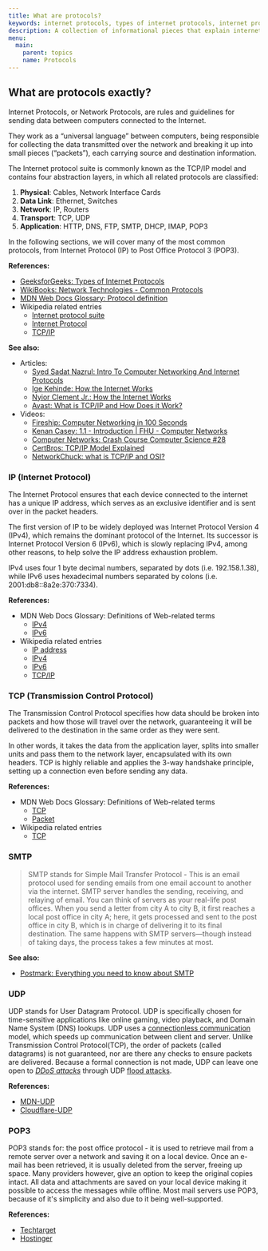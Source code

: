 ```yaml
---
title: What are protocols?
keywords: internet protocols, types of internet protocols, internet protocols explained
description: A collection of informational pieces that explain internet protocols.
menu:
  main:
    parent: topics
    name: Protocols
---
```


## What are protocols exactly?

Internet Protocols, or Network Protocols, are rules and guidelines for sending data between computers connected to the Internet.

They work as a “universal language” between computers, being responsible for collecting the data transmitted over the network and breaking it up into small pieces (“packets”), each carrying source and destination information.

The Internet protocol suite is commonly known as the TCP/IP model and contains four abstraction layers, in which all related protocols are classified:

1. **Physical**: Cables, Network Interface Cards
2. **Data Link**: Ethernet, Switches
3. **Network**: IP, Routers
4. **Transport**: TCP, UDP
5. **Application**: HTTP, DNS, FTP, SMTP, DHCP, IMAP, POP3

In the following sections, we will cover many of the most common protocols, from Internet Protocol (IP) to Post Office Protocol 3 (POP3).

**References:**

* [GeeksforGeeks: Types of Internet Protocols](https://www.geeksforgeeks.org/types-of-internet-protocols/)
* [WikiBooks: Network Technologies - Common Protocols](https://en.wikibooks.org/wiki/Network_Plus_Certification/Technologies/Common_Protocols)
* [MDN Web Docs Glossary: Protocol definition](https://developer.mozilla.org/en-US/docs/Glossary/Protocol)
* Wikipedia related entries
  * [Internet protocol suite](https://en.wikipedia.org/wiki/Internet_protocol_suite)
  * [Internet Protocol](https://en.wikipedia.org/wiki/Internet_Protocol)
  * [TCP/IP](https://pt.wikipedia.org/wiki/TCP/IP)

**See also:**

* Articles:
  * [Syed Sadat Nazrul: Intro To Computer Networking And Internet Protocols](https://medium.com/@sadatnazrul/intro-to-computer-networking-and-internet-protocols-8f03710ca409)
  * [Ige Kehinde: How the Internet Works](https://kennygrace.hashnode.dev/how-the-internet-works-ckgm70i6y0a5gnzs1baql91sf)
  * [Nyior Clement Jr.: How the Internet Works](https://dev.to/nyior/the-why-what-and-how-of-the-internet-39d5)
  * [Avast: What is TCP/IP and How Does it Work?](https://www.avast.com/c-what-is-tcp-ip)
* Videos:
  * [Fireship: Computer Networking in 100 Seconds](https://www.youtube.com/watch?v=keeqnciDVOo)
  * [Kenan Casey: 1.1 - Introduction | FHU - Computer Networks](https://www.youtube.com/watch?v=5D67Qy1tPLY&list=PLLFIgriuZPAcCkmSTfcq7oaHcVy3rzEtc)
  * [Computer Networks: Crash Course Computer Science #28](https://www.youtube.com/watch?v=3QhU9jd03a0)
  * [CertBros: TCP/IP Model Explained](https://www.youtube.com/watch?v=OTwp3xtd4dg)
  * [NetworkChuck: what is TCP/IP and OSI?](https://www.youtube.com/watch?v=CRdL1PcherM&t=377s)

### IP (Internet Protocol)

The Internet Protocol ensures that each device connected to the internet has a unique IP address, which serves as an exclusive identifier and is sent over in the packet headers.

The first version of IP to be widely deployed was Internet Protocol Version 4 (IPv4), which remains the dominant protocol of the Internet. Its successor is Internet Protocol Version 6 (IPv6), which is slowly replacing IPv4, among other reasons, to help solve the IP address exhaustion problem.

IPv4 uses four 1 byte decimal numbers, separated by dots (i.e. 192.158.1.38), while IPv6 uses hexadecimal numbers separated by colons (i.e. 2001:db8::8a2e:370:7334).

**References:**

* MDN Web Docs Glossary: Definitions of Web-related terms
  * [IPv4](https://developer.mozilla.org/en-US/docs/Glossary/IPv4)
  * [IPv6](https://developer.mozilla.org/en-US/docs/Glossary/IPv6)
* Wikipedia related entries
  * [IP address](https://en.wikipedia.org/wiki/IP_address)
  * [IPv4](https://en.wikipedia.org/wiki/IPv4)
  * [IPv6](https://en.wikipedia.org/wiki/IPv6)
  * [TCP/IP](https://pt.wikipedia.org/wiki/TCP/IP)

### TCP (Transmission Control Protocol)

The Transmission Control Protocol specifies how data should be broken into packets and how those will travel over the network, guaranteeing it will be delivered to the destination in the same order as they were sent.

In other words, it takes the data from the application layer, splits into smaller units and pass them to the network layer, encapsulated with its own headers. TCP is highly reliable and applies the 3-way handshake principle, setting up a connection even before sending any data.

**References:**

* MDN Web Docs Glossary: Definitions of Web-related terms
  * [TCP](https://developer.mozilla.org/en-US/docs/Glossary/TCP)
  * [Packet](https://developer.mozilla.org/en-US/docs/Glossary/Packet)
* Wikipedia related entries
  * [TCP](https://pt.wikipedia.org/wiki/Protocolo_de_controle_de_transmiss%C3%A3o)

### SMTP

> SMTP stands for Simple Mail Transfer Protocol - This is an email protocol used for sending emails from one email account to another via the internet. SMTP server handles the sending, receiving, and relaying of email. You can think of servers as your real-life post offices. When you send a letter from city A to city B, it first reaches a local post office in city A; here, it gets processed and sent to the post office in city B, which is in charge of delivering it to its final destination. The same happens with SMTP servers—though instead of taking days, the process takes a few minutes at most.

**See also:**

* [Postmark: Everything you need to know about SMTP](https://postmarkapp.com/guides/everything-you-need-to-know-about-smtp)

### UDP

UDP stands for User Datagram Protocol. UDP is specifically chosen for time-sensitive applications like online gaming, video playback, and Domain Name System (DNS) lookups. UDP uses a [connectionless communication](https://en.wikipedia.org/wiki/Connectionless_communication) model, which speeds up communication between client and server. Unlike Transmission Control Protocol(TCP), the order of packets (called datagrams) is not guaranteed, nor are there any checks to ensure packets are delivered. Because a formal connection is not made, UDP can leave one open to *[DDoS attacks](https://www.fortinet.com/resources/cyberglossary/ddos-attack)* through UDP [flood attacks](https://www.cloudflare.com/learning/ddos/udp-flood-ddos-attack/).

**References:**

* [MDN-UDP](https://developer.mozilla.org/en-US/docs/Glossary/UDP)
* [Cloudflare-UDP](https://www.cloudflare.com/learning/ddos/glossary/user-datagram-protocol-udp/)

### POP3

POP3 stands for: the post office protocol - it is used to retrieve mail from a remote server over a network and saving it on a local device. Once an e-mail has been retrieved, it is usually deleted from the server, freeing up space. Many providers however, give an option to keep the original copies intact. All data and attachments are saved on your local device making it possible to access the messages while offline. Most mail servers use POP3, because of it's simplicity and also due to it being well-supported.

**References:**

* [Techtarget](https://www.techtarget.com/whatis/definition/POP3-Post-Office-Protocol-3)
* [Hostinger](https://www.hostinger.com/tutorials/email/pop3-imap-smtp-protocols-explained-ports)

